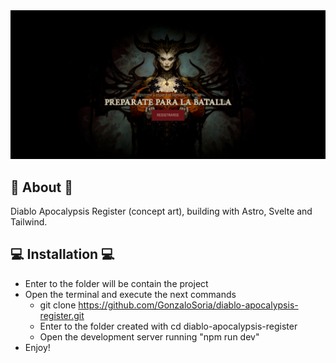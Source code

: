 <img src="https://github.com/GonzaloSoria/diablo-apocalypsis-register/blob/master/src/readme.jpg">

## 📜 About 📜

Diablo Apocalypsis Register (concept art), building with Astro, Svelte and Tailwind.

## 💻 Installation 💻
- Enter to the folder will be contain the project
- Open the terminal and execute the next commands
    - git clone https://github.com/GonzaloSoria/diablo-apocalypsis-register.git
    - Enter to the folder created with cd diablo-apocalypsis-register
    - Open the development server running "npm run dev"
- Enjoy! 

